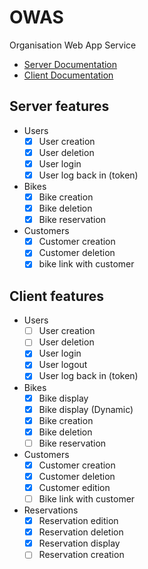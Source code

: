 # OWAS
Organisation Web App Service


- [Server Documentation](docs/server/server.md)
- [Client Documentation](docs/client/client.md)

## Server features

- Users
    - [x] User creation
    - [x] User deletion
    - [x] User login
    - [x] User log back in (token)
- Bikes
    - [x] Bike creation
    - [x] Bike deletion
    - [x] Bike reservation
- Customers
    - [x] Customer creation
    - [x] Customer deletion
    - [x] bike link with customer

## Client features
- Users
    - [ ] User creation
    - [ ] User deletion
    - [x] User login
    - [x] User logout
    - [x] User log back in (token)
- Bikes
    - [x] Bike display
    - [x] Bike display (Dynamic)
    - [x] Bike creation
    - [x] Bike deletion
    - [ ] Bike reservation
- Customers
    - [x] Customer creation
    - [x] Customer deletion
    - [x] Customer edition
    - [ ] Bike link with customer
- Reservations
    - [x] Reservation edition
    - [x] Reservation deletion
    - [x] Reservation display
    - [ ] Reservation creation
